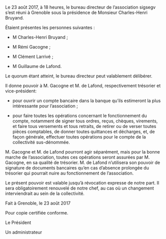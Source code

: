 <span>  
</span>

Le 23 août 2017, à 18 heures, le bureau directeur de l’association
sigsegv s’est réuni à Grenoble sous la présidence de Monsieur
Charles-Henri Bruyand.

Étaient présentes les personnes suivantes :

-   M Charles-Henri Bruyand ;

-   M Rémi Gacogne ;

-   M Clément Larrivé ;

-   M Guillaume de Lafond.

Le quorum étant atteint, le bureau directeur peut valablement délibérer.

Il donne pouvoir à M. Gacogne et M. de Lafond, respectivement trésorier
et vice-président:  

-   pour ouvrir un compte bancaire dans la banque qu’ils estimeront la
    plus intéressante pour l’association ;

-   pour faire toutes les opérations concernant le fonctionnement du
    compte, notamment de signer tous ordres, reçus, chèques, virements,
    et faire tous versements et tous retraits, de retirer ou de verser
    toutes pièces comptables, de donner toutes quittances et décharges,
    et, de façon générale, effectuer toutes opérations pour le compte de
    la collectivité sus-dénommée.  

M. Gacogne et M. de Lafond pourront agir séparément, mais pour la bonne
marche de l’association, toutes ces opérations seront assurées par M.
Gacogne, en sa qualité de trésorier. M. de Lafond n’utilisera son
pouvoir de signature de documents bancaires qu’en cas d’absence
prolongée du trésorier qui pourrait nuire au fonctionnement de
l’association.

Le présent pouvoir est valable jusqu’à révocation expresse de notre
part. Il sera obligatoirement renouvelé de notre chef, au cas où un
changement interviendrait au sein de la collectivité.

Fait à Grenoble, le 23 août 2017

Pour copie certifiée conforme.

Le Président

Un administrateur

